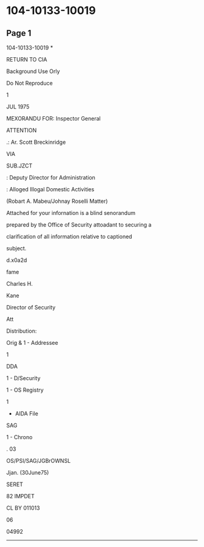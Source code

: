 # 104-10133-10019

## Page 1

104-10133-10019 *

RETURN TO CIA

Background Use Orly

Do Not Reproduce

1

JUL 1975

MEXORANDU FOR: Inspector General

ATTENTION

.: Ar. Scott Breckinridge

VIA

SUB.JZCT

: Deputy Director for Administration

: Alloged Illogal Domestic Activities

(Robart A. Mabeu/Johnay Roselli Matter)

Attached for your infornation is a blind senorandum

prepared by the Office of Security attoadant to securing a

clarification of all information relative to captioned

subject.

d.x0a2d

fame

Charles H.

Kane

Director of Security

Att

Distribution:

Orig & 1 - Addressee

1

DDA

1 - D/Security

1 - OS Registry

1

- AIDA File

SAG

1 - Chrono

. 03

OS/PSI/SAG/JGBrOWNSL

Jjan. (30June75)

SERET

82 IMPDET

CL BY 011013

06

04992

---

